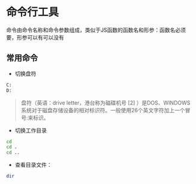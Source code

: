 # 命令行工具

命令由命令名称和命令参数组成，类似于JS函数的函数名和形参：函数名必须要，形参可以有可以没有

## 常用命令

- 切换盘符

```bash
C:
D:
```

> 盘符（英语：drive letter，港台称为磁碟机号 [2] ）是DOS、WINDOWS系统对于磁盘存储设备的相对标识符。一般使用26个英文字符加上一个冒号:来标识。

- 切换工作目录

```bash
cd
cd .
cd ..
```

- 查看目录文件：

```bash
dir
```
